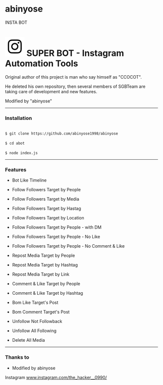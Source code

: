 # abinyose
INSTA BOT
# ![Image](Instagram2016_white-(64px).png) SUPER BOT - Instagram Automation Tools

Original author of this project is man who say himself as "CCOCOT".

He deleted his own repository, then several members of SGBTeam are taking care of development and new features.

Modified by "abinyose"

----

### Installation

```

$ git clone https://github.com/abinyose1998/abinyose

$ cd abot

$ node index.js

```

----

### Features

* Bot Like Timeline

* Follow Followers Target by People

* Follow Followers Target by Media

* Follow Followers Target by Hastag

* Follow Followers Target by Location

* Follow Followers Target by People - with DM

* Follow Followers Target by People - No Like

* Follow Followers Target by People - No Comment & Like

* Repost Media Target by People

* Repost Media Target by Hashtag

* Repost Media Target by Link

* Comment & Like  Target by People

* Comment & Like  Target by Hashtag

* Bom Like Target's Post

* Bom Comment Target's Post

* Unfollow Not Followback

* Unfollow All Following

* Delete All Media

----

### Thanks to









* Modified by abinyose

Instagram www.instagram.com/the_hacker__0990/


